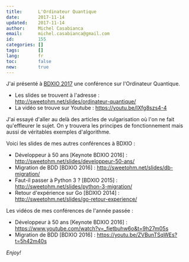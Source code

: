 ```yaml
---
title:      L'Ordinateur Quantique
date:       2017-11-14
updated:    2017-11-14
author:     Michel Casabianca
email:      michel.casabianca@gmail.com
id:         155
categories: []
tags:       []
lang:       fr
toc:        false
new:        true
---
```


J'ai présenté à [BDXIO 2017](https://www.bdx.io) une conférence sur l'Ordinateur Quantique.

<!--more-->

- Les slides se trouvent à l'adresse : <http://sweetohm.net/slides/ordinateur-quantique/>
- La vidéo se trouve sur Youtube : <https://youtu.be/IXfg8szs4-4>

J'ai essayé d'aller au delà des articles de vulgarisation où l'on ne fait qu'effleurer le sujet. On y trouvera les principes de fonctionnement mais aussi de véritables exemples d'algorithme.

Voici les slides de mes autres conférences à BDXIO :

- Développeur à 50 ans [Keynote BDXIO 2016] : <http://sweetohm.net/slides/developpeur-50-ans/>
- Migration de BDD [BDXIO 2016] : <http://sweetohm.net/slides/db-migration/>
- Faut-il passer à Python 3 ? [BDXIO 2015] : <http://sweetohm.net/slides/python-3-migration/>
- Retour d'expérience sur Go [BDXIO 2014] : <http://sweetohm.net/slides/go-retour-experience/>

Les vidéos de mes conférences de l'année passée :

- Développeur à 50 ans [Keynote BDXIO 2016] : <https://www.youtube.com/watch?v=_fietbuhw6o&t=9h27m05s>
- Migration de BDD [BDXIO 2016] : <https://youtu.be/ZVBunTSqWEs?t=5h42m40s>

*Enjoy!*
